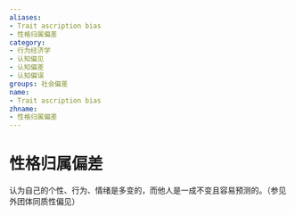```yaml
---
aliases:
- Trait ascription bias
- 性格归属偏差
category:
- 行为经济学
- 认知偏见
- 认知偏差
- 认知偏误
groups: 社会偏差
name:
- Trait ascription bias
zhname:
- 性格归属偏差
---
```


# 性格归属偏差

认为自己的个性、行为、情绪是多变的，而他人是一成不变且容易预测的。（参见外团体同质性偏见）
